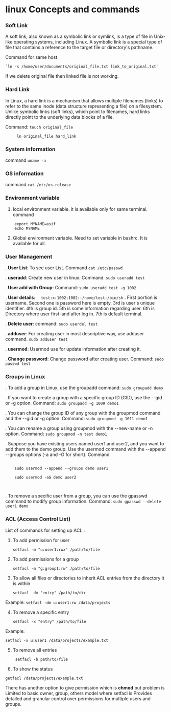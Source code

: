 # linux Concepts and commands

### Soft Link
A soft link, also known as a symbolic link or symlink, is a type of file in Unix-like operating systems, including Linux. A symbolic link is a special type of file that contains a reference to the target file or directory's pathname.

Command for same host

    `ln -s /home/user/documents/original_file.txt link_to_original.txt`


If we delete original file then linked file is not working.

### Hard Link

In Linux, a hard link is a mechanism that allows multiple filenames (links) to refer to the same inode (data structure representing a file) on a filesystem. Unlike symbolic links (soft links), which point to filenames, hard links directly point to the underlying data blocks of a file.

Command: ` touch original_file `

         ln original_file hard_link    


### System information

command ` uname -a `

### OS information

command ` cat /etc/os-release `

### Environment variable

1. local environment variable. it is available only for same terminal.
    command 
``` 
    export MYNAME=asif
    echo MYNAME
```
2. Global environment variable. Need to set variable in bashrc. It is available for all.


### User Management

. **User List**: To see user List. Command ` cat /etc/passwd `

. **useradd**: Create new user in linux. Command: ` sudo useradd test ` 

. **User add with Group**: Command: ` sudo useradd test -g 1002 `

. **User details**: `  test:x:1002:1002::/home/test:/bin/sh` . First portion is username. Second one is password here is empty. 3rd is user's unique identifier. 4th is group id. 5th is some information regarding user. 6th is Directory where user first land after log in. 7th is default terminal.

. **Delete user**: command: ` sudo userdel test `

. **adduser**: For creating user in most descriptive way, use adduser command. ` sudo adduser test `

. **usermod**: Usermod use for update information after creating it.

. **Change password**: Change password after creating user. Command: ` sudo passwd test `

### Groups in Linux

. To add a group in Linux, use the groupadd command: ` sudo groupadd demo `

. If you want to create a group with a specific group ID (GID), use the --gid or -g option. Command: ` sudo groupadd -g 1009 demo1 `

. You can change the group ID of any group with the groupmod command and the --gid or -g option: Command: ` sudo groupmod -g 1011 demo1 `

. You can rename a group using groupmod with the --new-name or -n option. Command: ` sudo groupmod -n test demo1 `

. Suppose you have existing users named user1 and user2, and you want to add them to the demo group. Use the usermod command with the --append --groups options (-a and -G for short). Command
```
    
    sudo usermod --append --groups demo user1

    sudo usermod -aG demo user2
    
    
```

. To remove a specific user from a group, you can use the gpasswd command to modify group information. Command: ` sudo gpasswd --delete user1 demo  `

### ACL (Access Control List)

List of commands for setting up ACL :

1) To add permission for user

   ``` setfacl -m "u:user1:rwx" /path/to/file ```

2) To add permissions for a group

   ``` setfacl -m "g:group1:rw" /path/to/file ```

3) To allow all files or directories to inherit ACL entries from the directory it is within

   ``` setfacl -dm "entry" /path/to/dir  ```

Example: 
    ``` setfacl -dm u:user1:rw /data/projects ```

4) To remove a specific entry

   ``` setfacl -x "entry" /path/to/file ```

Example:

``` setfacl -x u:user1 /data/projects/example.txt ```

5) To remove all entries

   ``` setfacl -b path/to/file```

6) To show the status 

``` getfacl /data/projects/example.txt  ```

There has another option to give permission which is **chmod** but problem is Limited to basic owner, group, others model where setfacl is Provides detailed and granular control over permissions for multiple users and groups.

